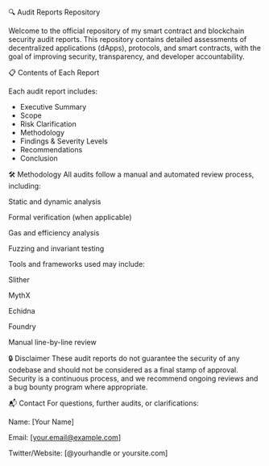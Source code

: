 🔍 Audit Reports Repository

Welcome to the official repository of my smart contract and blockchain security audit reports. This repository contains detailed assessments of decentralized applications (dApps), protocols, and smart contracts, with the goal of improving security, transparency, and developer accountability.


📋 Contents of Each Report

Each audit report includes:
- Executive Summary
- Scope
- Risk Clarification 
- Methodology
- Findings & Severity Levels
- Recommendations
- Conclusion

🛠 Methodology
All audits follow a manual and automated review process, including:

Static and dynamic analysis

Formal verification (when applicable)

Gas and efficiency analysis

Fuzzing and invariant testing

Tools and frameworks used may include:

Slither

MythX

Echidna

Foundry

Manual line-by-line review

🔒 Disclaimer
These audit reports do not guarantee the security of any codebase and should not be considered as a final stamp of approval. Security is a continuous process, and we recommend ongoing reviews and a bug bounty program where appropriate.

📬 Contact
For questions, further audits, or clarifications:

Name: [Your Name]

Email: [your.email@example.com]

Twitter/Website: [@yourhandle or yoursite.com]

